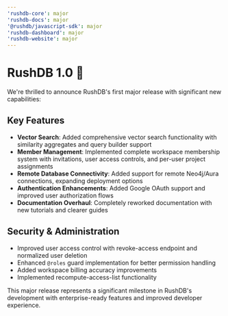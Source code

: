 ```yaml
---
'rushdb-core': major
'rushdb-docs': major
'@rushdb/javascript-sdk': major
'rushdb-dashboard': major
'rushdb-website': major
---
```


# RushDB 1.0 🚀

We're thrilled to announce RushDB's first major release with significant new capabilities:

## Key Features

- **Vector Search**: Added comprehensive vector search functionality with similarity aggregates and query builder support
- **Member Management**: Implemented complete workspace membership system with invitations, user access controls, and per-user project assignments
- **Remote Database Connectivity**: Added support for remote Neo4j/Aura connections, expanding deployment options
- **Authentication Enhancements**: Added Google OAuth support and improved user authorization flows
- **Documentation Overhaul**: Completely reworked documentation with new tutorials and clearer guides

## Security & Administration

- Improved user access control with revoke-access endpoint and normalized user deletion
- Enhanced `@roles` guard implementation for better permission handling
- Added workspace billing accuracy improvements
- Implemented recompute-access-list functionality

This major release represents a significant milestone in RushDB's development with enterprise-ready features and improved developer experience.
